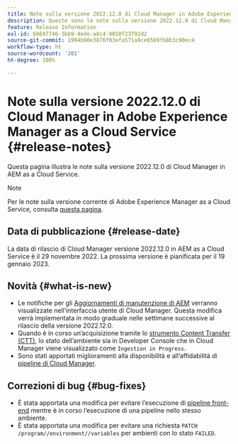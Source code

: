 ```yaml
---
title: Note sulla versione 2022.12.0 di Cloud Manager in Adobe Experience Manager as a Cloud Service
description: Queste sono le note sulla versione 2022.12.0 di Cloud Manager in AEM as a Cloud Service.
feature: Release Information
exl-id: 66697746-3bb9-4ede-a8c4-9050f23f92d2
source-git-commit: 1994b90e3876f03efa571a9ce65b9fb8b3c90ec4
workflow-type: ht
source-wordcount: '201'
ht-degree: 100%

---
```


# Note sulla versione 2022.12.0 di Cloud Manager in Adobe Experience Manager as a Cloud Service {#release-notes}

Questa pagina illustra le note sulla versione 2022.12.0 di Cloud Manager in AEM as a Cloud Service.

>[!NOTE]
>
>Per le note sulla versione corrente di Adobe Experience Manager as a Cloud Service, consulta [questa pagina](/help/release-notes/release-notes-cloud/release-notes-current.md).

## Data di pubblicazione {#release-date}

La data di rilascio di Cloud Manager versione 2022.12.0 in AEM as a Cloud Service è il 29 novembre 2022. La prossima versione è pianificata per il 19 gennaio 2023.

## Novità {#what-is-new}

* Le notifiche per gli [Aggiornamenti di manutenzione di AEM](/help/overview/what-is-new-and-different.md#aem-updates) verranno visualizzate nell’interfaccia utente di Cloud Manager. Questa modifica verrà implementata in modo graduale nelle settimane successive al rilascio della versione 2022.12.0.
* Quando è in corso un’acquisizione tramite lo [strumento Content Transfer (CTT)](/help/journey-migration/content-transfer-tool/using-content-transfer-tool/overview-content-transfer-tool.md), lo stato dell’ambiente sia in Developer Console che in Cloud Manager viene visualizzato come `Ingestion in Progress`.
* Sono stati apportati miglioramenti alla disponibilità e all’affidabilità di [pipeline di Cloud Manager](/help/implementing/cloud-manager/configuring-pipelines/introduction-ci-cd-pipelines.md).

## Correzioni di bug {#bug-fixes}

* È stata apportata una modifica per evitare l’esecuzione di [pipeline front-end](/help/implementing/cloud-manager/configuring-pipelines/introduction-ci-cd-pipelines.md#front-end) mentre è in corso l’esecuzione di una pipeline nello stesso ambiente.
* È stata apportata una modifica per evitare una richiesta `PATCH /program//environment//variables` per ambienti con lo stato `FAILED`.
